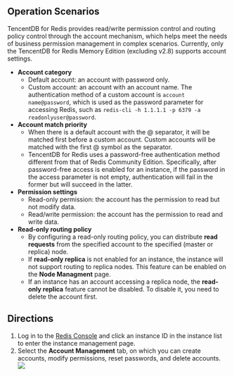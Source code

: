 ## Operation Scenarios
TencentDB for Redis provides read/write permission control and routing policy control through the account mechanism, which helps meet the needs of business permission management in complex scenarios. Currently, only the TencentDB for Redis Memory Edition (excluding v2.8) supports account settings.
- **Account category**
  - Default account: an account with password only.
  - Custom account: an account with an account name. The authentication method of a custom account is `account name@password`, which is used as the password parameter for accessing Redis, such as `redis-cli -h 1.1.1.1 -p 6379 -a readonlyuser@password`.
- **Account match priority**
  - When there is a default account with the @ separator, it will be matched first before a custom account. Custom accounts will be matched with the first @ symbol as the separator.
  - TencentDB for Redis uses a password-free authentication method different from that of Redis Community Edition. Specifically, after password-free access is enabled for an instance, if the password in the access parameter is not empty, authentication will fail in the former but will succeed in the latter.
- **Permission settings**
  - Read-only permission: the account has the permission to read but not modify data.
  - Read/write permission: the account has the permission to read and write data.
- **Read-only routing policy**
  - By configuring a read-only routing policy, you can distribute **read requests** from the specified account to the specified (master or replica) node.
  - If **read-only replica** is not enabled for an instance, the instance will not support routing to replica nodes. This feature can be enabled on the **Node Managment** page.
  - If an instance has an account accessing a replica node, the **read-only replica** feature cannot be disabled. To disable it, you need to delete the account first.
  
## Directions
1. Log in to the [Redis Console](https://console.cloud.tencent.com/redis) and click an instance ID in the instance list to enter the instance management page.
2. Select the **Account Management** tab, on which you can create accounts, modify permissions, reset passwords, and delete accounts.
![](https://qcloudimg.tencent-cloud.cn/raw/6201ddef6315dffc9209d5e12416e53d.png)
